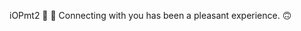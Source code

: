 iOPmt2
:shushing_face:
:triumph:
Connecting with you has been a pleasant experience.
:upside_down_face:
